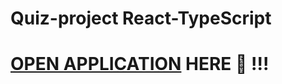# Quiz-project React-TypeScript
# [OPEN APPLICATION](https://maxoverking.github.io/Quiz-project/) HERE  :eyes:  !!! 
